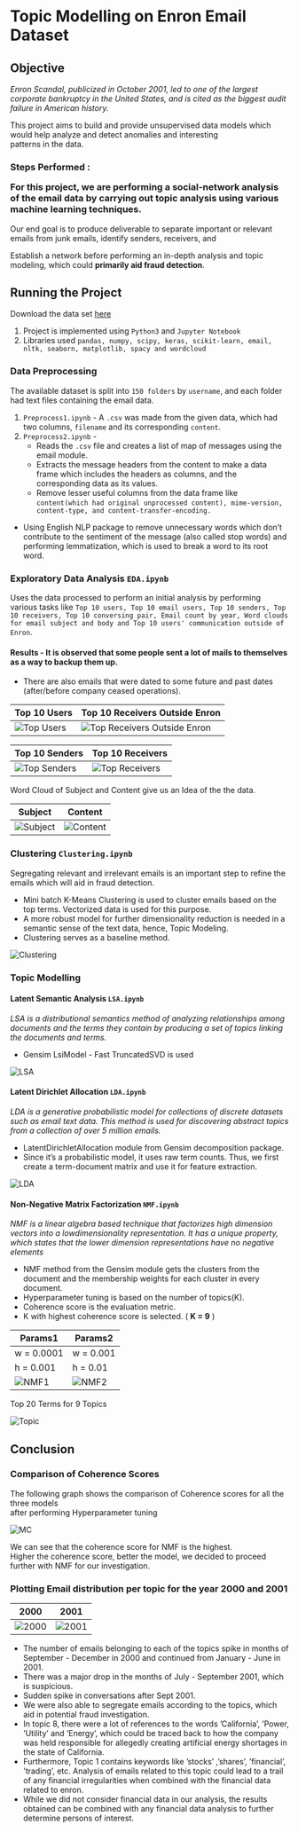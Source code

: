 
# Topic Modelling on Enron Email Dataset  
  
## Objective  
  
<i>Enron Scandal, publicized in October 2001, led to one of the largest corporate bankruptcy in the United States, and is cited as the biggest audit failure in American history. </i>  
  
This project aims to build and provide unsupervised data models which would help analyze and detect anomalies and interesting  
patterns in the data.  
  
### Steps Performed : <p> For this project, we are performing a social-network analysis of the email data by carrying out topic analysis using various machine learning techniques.</p>  
<p> Our end goal is to produce deliverable to separate important or relevant emails from junk emails, identify senders, receivers, and </p> <p>Establish a network before performing an in-depth analysis and topic modeling, which could <b>primarily aid fraud detection</b>.</p>  
  
## Running the Project  
  
Download the data set [here]([http://www.cs.cmu.edu/~enron/](http://www.cs.cmu.edu/~enron/))  
  
1. Project is implemented using `Python3` and `Jupyter Notebook`  
2. Libraries used `pandas, numpy, scipy, keras, scikit-learn, email, nltk, seaborn, matplotlib, spacy and wordcloud`  
  
### Data Preprocessing  
  
The available dataset is split into `150 folders` by `username`, and each folder had text files containing the email data.   
1. `Preprocess1.ipynb` - A `.csv` was made from the given data, which had two columns, `filename` and its corresponding `content`.    
2. `Preprocess2.ipynb` -   
   - Reads the `.csv` file and creates a list of map of messages using the email module.   
   - Extracts the message headers from the content to make a data frame which includes the headers as columns, and the corresponding data as its values.    
   - Remove lesser useful columns from the data frame like `content(which had original unprocessed content), mime-version, content-type, and content-transfer-encoding.`  
  - Using English NLP package to remove unnecessary words which don’t contribute to the sentiment of the message (also called stop words) and performing lemmatization, which is used to break a word to its root word.   
  
### Exploratory Data Analysis `EDA.ipynb`   
Uses the data processed to perform an initial analysis by performing various tasks like `Top 10 users, Top 10 email users, Top 10 senders, Top 10 receivers, Top 10 conversing pair, Email count by year, Word clouds for email subject and body and Top 10 users' communication outside of Enron`.  
  
#### Results - It is observed that some people sent a lot of mails to themselves as a way to backup them up.   
- There are also emails that were dated to some future and past dates (after/before company ceased operations).  
  
Top 10 Users | Top 10 Receivers Outside Enron  
------------ | -------------  
![Top Users](./Images/TopUsers.png) | ![Top Receivers Outside Enron](./Images/TopReceivers.png)  

Top 10 Senders | Top 10 Receivers  
------------ | -------------
![Top Senders](./Images/TopSenders.png) | ![Top Receivers](./Images/TopReceivers.png)  
   
Word Cloud of Subject and Content give us an Idea of the the data.  
  
Subject | Content  
------------ | -------------  
![Subject](./Images/WordCloudSubject.png) | ![Content](./Images/WordCloudContent.png)  
  
### Clustering  `Clustering.ipynb`   
Segregating relevant and irrelevant emails is an important step to refine the emails which will aid in fraud detection.   
* Mini batch K-Means Clustering is used to cluster emails based on the top terms. Vectorized data is used for this purpose.   
* A more robust model for further dimensionality reduction is needed in a semantic sense of the text data, hence, Topic Modeling.   
* Clustering serves as a baseline method.  
  
![Clustering](./Images/Clustering-PCA-TSNE.png)  
  
### Topic Modelling   

#### Latent Semantic Analysis `LSA.ipynb` 

<i>LSA is a distributional semantics method of analyzing relationships among documents and the terms they contain by producing a set of topics linking the documents and terms.</i>  
* Gensim LsiModel - Fast TruncatedSVD is used  
  
![LSA](./Images/LSAHyp.png)  
  
#### Latent Dirichlet Allocation `LDA.ipynb` 

<i>LDA is a generative probabilistic model for collections of discrete datasets such as email text data. This method is used for discovering abstract topics from a collection of over 5 million emails.</i>  
* LatentDirichletAllocation module from Gensim decomposition package.  
* Since it’s a probabilistic model, it uses raw term counts. Thus, we first create a term-document matrix and use it for feature extraction.  
  
![LDA](./Images/LDAHyp.png)  
  
#### Non-Negative Matrix Factorization `NMF.ipynb`   
   
<i>NMF is a linear algebra based technique that factorizes high dimension vectors into a lowdimensionality representation. It has a unique property, which states that the lower dimension representations have no negative elements</i>  
   
 * NMF method from the Gensim module gets the clusters from the document and the membership weights for each cluster in every document.  
 * Hyperparameter tuning is based on the number of topics(K).   
 * Coherence score is the evaluation metric.   
 * K with highest coherence score is selected. ( <b>K = 9</b> )  
  
Params1 | Params2  
------------ | -------------  
w = 0.0001 | w = 0.001  
h = 0.001 | h = 0.01  
![NMF1](./Images/NMF1.png) | ![NMF2](./Images/NMF2.png)  
  
Top 20 Terms for 9 Topics  
    
![Topic](./Images/Topics.png)  
  
## Conclusion  
  ### Comparison of Coherence Scores   
The following graph shows the comparison of Coherence scores for all the three models  
after performing Hyperparameter tuning  
  
![MC](./Images/Model-comparison.png)  
  
We can see that the coherence score for NMF is the highest.   
Higher the coherence score, better the model, we decided to proceed further with NMF for our investigation.  
  
### Plotting Email distribution per topic for the year 2000 and 2001  
  
2000 | 2001  
------------ | -------------  
![2000](./Images/2000.png) | ![2001](./Images/2001.png)  
  
  
* The number of emails belonging to each of the topics spike in months of September - December in 2000 and continued from January - June in 2001.  
* There was a major drop in the months of July - September 2001, which is suspicious.  
* Sudden spike in conversations after Sept 2001.  
* We were also able to segregate emails according to the topics, which aid in potential fraud investigation.  
* In topic 8, there were a lot of references to the words ’California’, ’Power, ’Utility’ and ’Energy’, which could be traced back to how the company was held responsible for allegedly creating artificial energy shortages in the state of California.  
* Furthermore, Topic 1 contains keywords like ’stocks’ ,’shares’, ’financial’, ’trading’, etc. Analysis of emails related to this topic could lead to a trail of any financial irregularities when combined with the financial data related to enron.  
* While we did not consider financial data in our analysis, the results obtained can be combined with any financial data analysis to further determine persons of interest.
